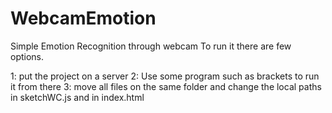 # WebcamEmotion
Simple Emotion Recognition through webcam
To run it there are few options. 

1: put the project on a server
2: Use some program such as brackets to run it from there
3: move all files on the same folder and change the local paths in sketchWC.js and in index.html
